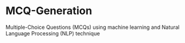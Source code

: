 # MCQ-Generation
 Multiple-Choice Questions (MCQs) using machine learning and Natural Language Processing (NLP) technique
